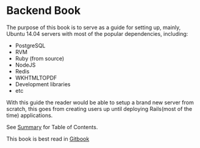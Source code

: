 # Backend Book

The purpose of this book is to serve as a guide for setting up, mainly, Ubuntu 14.04 servers with most of the popular dependencies, including:

* PostgreSQL
* RVM
* Ruby \(from source\)
* NodeJS
* Redis
* WKHTMLTOPDF
* Development libraries
* etc

With this guide the reader would be able to setup a brand new server from scratch, this goes from creating users up until deploying Rails\(most of the time\) applications.

See [Summary](en/SUMMARY.md) for Table of Contents.

This book is best read in [Gitbook](https://cesc1989.gitbooks.io/backend-book/content/)